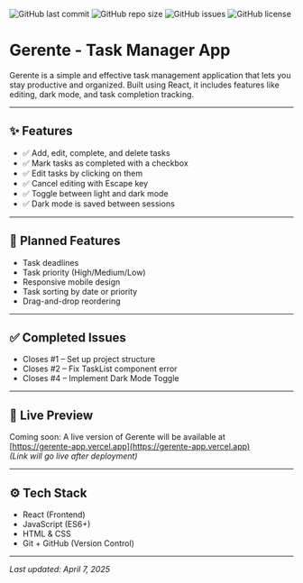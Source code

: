 ![GitHub last commit](https://img.shields.io/github/last-commit/Rian-Fernando/Gerente)
![GitHub repo size](https://img.shields.io/github/repo-size/Rian-Fernando/Gerente)
![GitHub issues](https://img.shields.io/github/issues/Rian-Fernando/Gerente)
![GitHub license](https://img.shields.io/github/license/Rian-Fernando/Gerente)

# Gerente - Task Manager App

Gerente is a simple and effective task management application that lets you stay productive and organized. Built using React, it includes features like editing, dark mode, and task completion tracking.

---

## ✨ Features

- ✅ Add, edit, complete, and delete tasks
- ✅ Mark tasks as completed with a checkbox
- ✅ Edit tasks by clicking on them
- ✅ Cancel editing with Escape key
- ✅ Toggle between light and dark mode
- ✅ Dark mode is saved between sessions

---

## 🚧 Planned Features

- Task deadlines
- Task priority (High/Medium/Low)
- Responsive mobile design
- Task sorting by date or priority
- Drag-and-drop reordering

---

## ✅ Completed Issues

- Closes #1 – Set up project structure  
- Closes #2 – Fix TaskList component error  
- Closes #4 – Implement Dark Mode Toggle

---

## 🔗 Live Preview

Coming soon: A live version of Gerente will be available at  
[https://gerente-app.vercel.app](https://gerente-app.vercel.app)  
*(Link will go live after deployment)*

---

## ⚙️ Tech Stack

- React (Frontend)
- JavaScript (ES6+)
- HTML & CSS
- Git + GitHub (Version Control)

---

_Last updated: April 7, 2025_